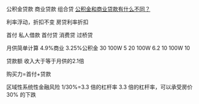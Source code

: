 公积金贷款 商业贷款 组合贷
[公积金和商业贷款有什么不同？](https://www.zhihu.com/question/24599558)


利率浮动，折扣不变
房贷利率折扣 

首付
私人借款
首付贷
消费贷
过桥贷


月供简单计算 4.9%商业 3.25%公积金
30 100W 5
20 100W 6.2
10 100W 10


贷款额
收入大于等于月供的2.1倍


购买力=首付+贷款



区域性系统性金融风险
1/30%=3.3 倍的杠杆率
3.3 倍的杠杆率，可以承受房价 30% 的下跌